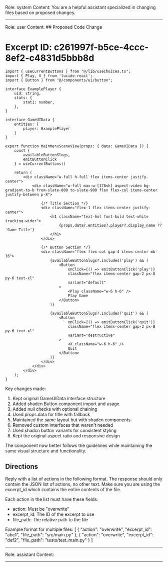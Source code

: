 Role: system
Content: You are a helpful assistant specialized in changing files based on proposed changes.
__________________
Role: user
Content: ## Proposed Code Change
# Excerpt ID: c261997f-b5ce-4ccc-8ef2-c4831d5bbb8d
```tsx
import { useCurrentButtons } from "@/lib/useChoices.ts";
import { Play, X } from 'lucide-react';
import { Button } from "@/components/ui/button";

interface ExamplePlayer {
    uid: string,
    stats: {
        stat1: number,
    },
}

interface GameUIData {
    entities: {
        player: ExamplePlayer
    }
}

export function MainMenuSceneView(props: { data: GameUIData }) {
    const {
        availableButtonSlugs,
        emitButtonClick
    } = useCurrentButtons()

    return (
        <div className="w-full h-full flex items-center justify-center">
            <div className="w-full max-w-[178vh] aspect-video bg-gradient-to-b from-slate-800 to-slate-900 flex flex-col items-center justify-between p-8">
                
                {/* Title Section */}
                <div className="flex-1 flex items-center justify-center">
                    <h1 className="text-6xl font-bold text-white tracking-wider">
                        {props.data?.entities?.player?.display_name ?? 'Game Title'}
                    </h1>
                </div>

                {/* Button Section */}
                <div className="flex flex-col gap-4 items-center mb-16">
                    {availableButtonSlugs?.includes('play') && (
                        <Button
                            onClick={() => emitButtonClick('play')}
                            className="flex items-center gap-2 px-8 py-6 text-xl"
                            variant="default"
                        >
                            <Play className="w-6 h-6" />
                            Play Game
                        </Button>
                    )}

                    {availableButtonSlugs?.includes('quit') && (
                        <Button
                            onClick={() => emitButtonClick('quit')}
                            className="flex items-center gap-2 px-8 py-6 text-xl"
                            variant="destructive"
                        >
                            <X className="w-6 h-6" />
                            Quit
                        </Button>
                    )}
                </div>
            </div>
        </div>
    );
}
```

Key changes made:
1. Kept original GameUIData interface structure
2. Added shadcn Button component import and usage
3. Added null checks with optional chaining
4. Used props.data for title with fallback
5. Maintained the same layout but with shadcn components
6. Removed custom interfaces that weren't needed
7. Used shadcn button variants for consistent styling
8. Kept the original aspect ratio and responsive design

The component now better follows the guidelines while maintaining the same visual structure and functionality.

## Directions
Reply with a list of actions in the following format. The response should only contain the JSON list of actions, no other text.
Make sure you are using the excerpt_id which contains the entire contents of the file.

Each action in the list must have these fields:
- action: Must be "overwrite"
- excerpt_id: The ID of the excerpt to use
- file_path: The relative path to the file

Example format for multiple files:
[
    {
        "action": "overwrite",
        "excerpt_id": "abc1",
        "file_path": "src/main.py"
    },
    {
        "action": "overwrite",
        "excerpt_id": "def2",
        "file_path": "tests/test_main.py"
    }
]
__________________
Role: assistant
Content: 
__________________
